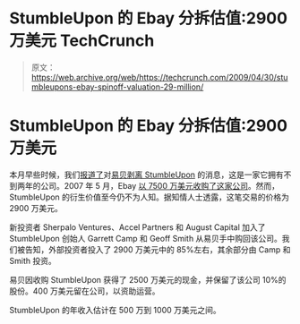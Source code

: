 # StumbleUpon 的 Ebay 分拆估值:2900 万美元 TechCrunch

> 原文：<https://web.archive.org/web/https://techcrunch.com/2009/04/30/stumbleupons-ebay-spinoff-valuation-29-million/>

# StumbleUpon 的 Ebay 分拆估值:2900 万美元

本月早些时候，我们[报道了](https://web.archive.org/web/20230207093618/https://techcrunch.com/2009/04/14/stumbleupon-a-case-study-in-the-efficient-allocation-of-resources/)对[易贝剥离 StumbleUpon](https://web.archive.org/web/20230207093618/https://techcrunch.com/2009/04/13/ebay-unacquires-stumbleupon/) 的消息，这是一家它拥有不到两年的公司。2007 年 5 月，Ebay [以 7500 万美元收购了这家公司](https://web.archive.org/web/20230207093618/https://techcrunch.com/2007/05/30/ebays-stumbleupon-acquisition-confirmed-at-75-million/)。然而，StumbleUpon 的衍生价值至今仍不为人知。据知情人士透露，这笔交易的价格为 2900 万美元。

新投资者 Sherpalo Ventures、Accel Partners 和 August Capital 加入了 StumbleUpon 创始人 Garrett Camp 和 Geoff Smith 从易贝手中购回该公司。我们被告知，外部投资者投入了 2900 万美元中的 85%左右，其余部分由 Camp 和 Smith 投资。

易贝因收购 StumbleUpon 获得了 2500 万美元的现金，并保留了该公司 10%的股份。400 万美元留在公司，以资助运营。

StumbleUpon 的年收入估计在 500 万到 1000 万美元之间。